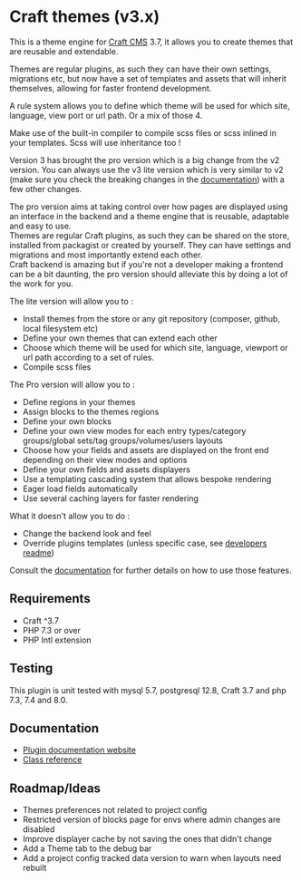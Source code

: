 # Craft themes (v3.x)

This is a theme engine for [Craft CMS](https://craftcms.com/) 3.7, it allows you to create themes that are reusable and extendable.

Themes are regular plugins, as such they can have their own settings, migrations etc, but now have a set of templates and assets that will inherit themselves, allowing for faster frontend development.

A rule system allows you to define which theme will be used for which site, language, view port or url path. Or a mix of those 4.

Make use of the built-in compiler to compile scss files or scss inlined in your templates. Scss will use inheritance too !

Version 3 has brought the pro version which is a big change from the v2 version. You can always use the v3 lite version which is very similar to v2 (make sure you check the breaking changes in the [documentation](https://puzzlers.run/plugins/themes/3.x/update-from-2-0)) with a few other changes.

The pro version aims at taking control over how pages are displayed using an interface in the backend and a theme engine that is reusable, adaptable and easy to use.  
Themes are regular Craft plugins, as such they can be shared on the store, installed from packagist or created by yourself. They can have settings and migrations and most importantly extend each other.  
Craft backend is amazing but if you're not a developer making a frontend can be a bit daunting, the pro version should alleviate this by doing a lot of the work for you.

The lite version will allow you to :
- Install themes from the store or any git repository (composer, github, local filesystem etc)
- Define your own themes that can extend each other
- Choose which theme will be used for which site, language, viewport or url path according to a set of rules.
- Compile scss files

The Pro version will allow you to :
- Define regions in your themes
- Assign blocks to the themes regions
- Define your own blocks
- Define your own view modes for each entry types/category groups/global sets/tag groups/volumes/users layouts
- Choose how your fields and assets are displayed on the front end depending on their view modes and options
- Define your own fields and assets displayers
- Use a templating cascading system that allows bespoke rendering
- Eager load fields automatically
- Use several caching layers for faster rendering

What it doesn't allow you to do :
- Change the backend look and feel
- Override plugins templates (unless specific case, see [developers readme](https://puzzlers.run/plugins/themes/3.x/templating#root-templates-folder))

Consult the [documentation](https://puzzlers.run/plugins/themes/3.x) for further details on how to use those features.

## Requirements

- Craft ^3.7
- PHP 7.3 or over  
- PHP Intl extension

## Testing

This plugin is unit tested with mysql 5.7, postgresql 12.8, Craft 3.7 and php 7.3, 7.4 and 8.0.

## Documentation

- [Plugin documentation website](https://puzzlers.run/plugins/themes/3.x)
- [Class reference](https://ryssbowh.github.io/docs/craft-themes3/namespaces/ryssbowh-craftthemes.html)

## Roadmap/Ideas

- Themes preferences not related to project config
- Restricted version of blocks page for envs where admin changes are disabled
- Improve displayer cache by not saving the ones that didn't change
- Add a Theme tab to the debug bar
- Add a project config tracked data version to warn when layouts need rebuilt